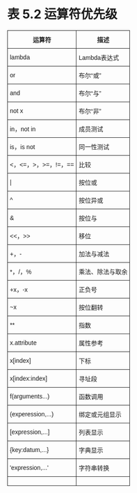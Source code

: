 
# 表 5.2 运算符优先级


<style type="text/css">
.tg  {border-collapse:collapse;border-spacing:0;}
.tg td{font-family:Arial, sans-serif;font-size:14px;padding:10px 5px;border-style:solid;border-width:1px;overflow:hidden;word-break:normal;}
.tg th{font-family:Arial, sans-serif;font-size:14px;font-weight:normal;padding:10px 5px;border-style:solid;border-width:1px;overflow:hidden;word-break:normal;}
.tg .tg-hgcj{font-weight:bold;text-align:center}
</style>
<table class="tg">
  <tr>
    <th class="tg-hgcj">运算符</th>
    <th class="tg-hgcj">描述</th>
  </tr>
  <tr>
    <td class="tg-031e">lambda</td>
    <td class="tg-031e">Lambda表达式</td>
  </tr>
  <tr>
    <td class="tg-031e">or</td>
    <td class="tg-031e">布尔“或”</td>
  </tr>
  <tr>
    <td class="tg-031e">and</td>
    <td class="tg-031e">布尔“与”</td>
  </tr>
  <tr>
    <td class="tg-031e">not x</td>
    <td class="tg-031e">布尔“非”</td>
  </tr>
  <tr>
    <td class="tg-031e">in，not in</td>
    <td class="tg-031e">成员测试</td>
  </tr>
  <tr>
    <td class="tg-031e">is，is not</td>
    <td class="tg-031e">同一性测试</td>
  </tr>
  <tr>
    <td class="tg-031e">&lt;，&lt;=，&gt;，&gt;=，!=，==</td>
    <td class="tg-031e">比较</td>
  </tr>
  <tr>
    <td class="tg-031e">|</td>
    <td class="tg-031e">按位或</td>
  </tr>
  <tr>
    <td class="tg-031e">^</td>
    <td class="tg-031e">按位异或</td>
  </tr>
  <tr>
    <td class="tg-031e">&amp;</td>
    <td class="tg-031e">按位与</td>
  </tr>
  <tr>
    <td class="tg-031e">&lt;&lt;，&gt;&gt;</td>
    <td class="tg-031e">移位</td>
  </tr>
  <tr>
    <td class="tg-031e">+，-</td>
    <td class="tg-031e">加法与减法</td>
  </tr>
  <tr>
    <td class="tg-031e">*，/，%</td>
    <td class="tg-031e">乘法、除法与取余</td>
  </tr>
  <tr>
    <td class="tg-031e">+x，-x</td>
    <td class="tg-031e">正负号</td>
  </tr>
  <tr>
    <td class="tg-031e">~x</td>
    <td class="tg-031e">按位翻转</td>
  </tr>
  <tr>
    <td class="tg-031e">**</td>
    <td class="tg-031e">指数</td>
  </tr>
  <tr>
    <td class="tg-031e">x.attribute</td>
    <td class="tg-031e">属性参考</td>
  </tr>
  <tr>
    <td class="tg-031e">x[index]</td>
    <td class="tg-031e">下标</td>
  </tr>
  <tr>
    <td class="tg-031e">x[index:index]</td>
    <td class="tg-031e">寻址段</td>
  </tr>
  <tr>
    <td class="tg-031e">f(arguments...)</td>
    <td class="tg-031e">函数调用</td>
  </tr>
  <tr>
    <td class="tg-031e">(experession,...)</td>
    <td class="tg-031e">绑定或元组显示</td>
  </tr>
  <tr>
    <td class="tg-031e">[expression,...]</td>
    <td class="tg-031e">列表显示</td>
  </tr>
  <tr>
    <td class="tg-031e">{key:datum,...}</td>
    <td class="tg-031e">字典显示</td>
  </tr>
  <tr>
    <td class="tg-031e">'expression,...'</td>
    <td class="tg-031e">字符串转换</td>
  </tr>
  <tr>
    <td class="tg-031e"></td>
    <td class="tg-031e"></td>
  </tr>
</table>

